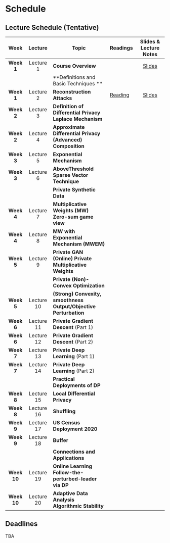 # Schedule
## Lecture Schedule (Tentative)

Week  |Lecture   |Topic  |Readings  |Slides & Lecture Notes |
:------:|:-----:|-------------------------|----------|:------:
|**Week 1** | Lecture 1 | **Course Overview** | | [Slides](../slides/intro.pdf) |
|           |           |**Definitions and Basic Techniques ** | | |
|**Week 1** | Lecture 2 | **Reconstruction Attacks** | [Reading](https://queue.acm.org/detail.cfm?id=3295691) |  [Slides](../slides/lecture2.pdf) |
|**Week 2** | Lecture 3 | **Definition of Differential Privacy** <br> **Laplace Mechanism** | | |
|**Week 2** | Lecture 4 | **Approximate Differential Privacy** <br> **(Advanced) Composition** | | |
|**Week 3** | Lecture 5 | **Exponential Mechanism**  | | |
|**Week 3** | Lecture 6 | **AboveThreshold <br> Sparse Vector Technique** | | |
|           |           |**Private Synthetic Data** | | |
|**Week 4** | Lecture 7 | **Multiplicative Weights (MW) <br> Zero-sum game view** | | |
|**Week 4** | Lecture 8 | **MW with Exponential Mechanism (MWEM)** | | |
|**Week 5** | Lecture 9 | **Private GAN** <br> **(Online) Private Multiplicative Weights** | | |
|           |           |**Private (Non)-Convex Optimization** | | |
|**Week 5** | Lecture 10 | **(Strong) Convexity, smoothness** <br> **Output/Objective Perturbation** | | |
|**Week 6** | Lecture 11 | **Private Gradient Descent** (Part 1) | | |
|**Week 6** | Lecture 12 | **Private Gradient Descent** (Part 2) | | |
|**Week 7** | Lecture 13 | **Private Deep Learning** (Part 1)    | | |
|**Week 7** | Lecture 14 | **Private Deep Learning** (Part 2) | | |
|           |            | **Practical Deployments of DP**    | | |
|**Week 8** | Lecture 15 | **Local Differential Privacy**     | | |
|**Week 8** | Lecture 16 | **Shuffling**                      | | |
|**Week 9** | Lecture 17 | **US Census Deployment 2020**      | | |
|**Week 9** | Lecture 18 | **Buffer**                         | | |
|           |            | **Connections and Applications**   | | |
|**Week 10** | Lecture 19 | **Online Learning** <br> **Follow-the-perturbed-leader via DP**   | | |
|**Week 10** | Lecture 20 | **Adaptive Data Analysis** <br> **Algorithmic Stability**   | | |

## Deadlines
TBA
